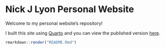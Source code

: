 
<!-- README.md is generated from README.Rmd. Please edit that file -->

# Nick J Lyon Personal Website

Welcome to my personal website’s repository!

I built this site using [Quarto](https://quarto.org/) and you can view
the published version [here](https://njlyon0.github.io/).

``` r
rmarkdown::render("README.Rmd")
```
